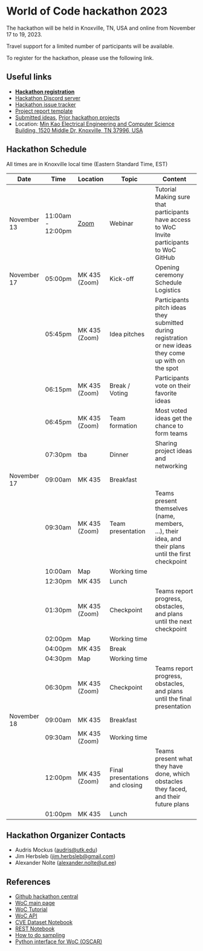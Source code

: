 # World of Code hackathon 2023

The hackathon will be held in Knoxville, TN, USA and online from November 17 to 19, 2023.

Travel support for a limited number of participants will be available.

To register for the hackathon, please use the following link.

## Useful links
- [**Hackathon registration**](https://forms.gle/fVK8nsKYcWBu6HVe6)
- [Hackathon Discord server]([https://discord.gg/AAWdJJ9X7)
- [Hackathon issue tracker](https://github.com/woc-hack/hackathon-knoxville-2023/issues)
- [Project report template](https://github.com/woc-hack/hackathon-knoxville-2023/blob/main/project_template.md)
- [Submitted ideas](https://github.com/woc-hack/hackathon-knoxville-2023/blob/main/ideas.md), [Prior hackathon projects](https://github.com/woc-hack/hackathon-knoxville-2023/blob/main/prior_projects.md)
- Location: [Min Kao Electrical Engineering and Computer Science Building, 1520 Middle Dr, Knoxville, TN 37996, USA](https://maps.app.goo.gl/TvFNNs8CaDxmqRbx8)

## Hackathon Schedule

All times are in Knoxville local time (Eastern Standard Time, EST)

| Date | Time | Location | Topic | Content |
| --- | --- | --- | --- | --- |
| November 13 | 11:00am - 12:00pm | [Zoom](https://ut-ee.zoom.us/j/94814872450?pwd=eVplZkFFVTRpazB5VHdsbmdUYmxhdz09) | Webinar | Tutorial <br/> Making sure that participants have access to WoC <br/> Invite participants to WoC GitHub |
| November 17 | 05:00pm | MK 435 (Zoom) | Kick-off | Opening ceremony <br/> Schedule <br/> Logistics |
| | 05:45pm | MK 435 (Zoom) | Idea pitches | Participants pitch ideas they submitted during registration or new ideas they come up with on the spot |
| | 06:15pm | MK 435 (Zoom) | Break / Voting | Participants vote on their favorite ideas |
| | 06:45pm | MK 435 (Zoom) | Team formation | Most voted ideas get the chance to form teams |
| | 07:30pm | tba | Dinner | Sharing project ideas and networking |
| November 17 | 09:00am  | MK 435 | Breakfast | |
| | 09:30am | MK 435 (Zoom) | Team presentation | Teams present themselves (name, members, ...), their idea, and their plans until the first checkpoint |
| | 10:00am | Map | Working time | |
| | 12:30pm | MK 435 | Lunch | |
| | 01:30pm | MK 435 (Zoom) | Checkpoint | Teams report progress, obstacles, and plans until the next checkpoint |
| | 02:00pm | Map | Working time | |
| | 04:00pm | MK 435 | Break | |
| | 04:30pm | Map | Working time | |
| | 06:30pm | MK 435 (Zoom) | Checkpoint | Teams report progress, obstacles, and plans until the final presentation |
| November 18 | 09:00am  | MK 435 | Breakfast | |
| | 09:30am | MK 435 (Zoom) | Working time | |
| | 12:00pm | MK 435 (Zoom) | Final presentations and closing | Teams present what they have done, which obstacles they faced, and their future plans |
| | 01:00pm | MK 435 | Lunch | |

## Hackathon Organizer Contacts
* Audris Mockus (audris@utk.edu)
* Jim Herbsleb (jim.herbsleb@gmail.com)
* Alexander Nolte (alexander.nolte@ut.ee)

## References
- [Github hackathon central](https://github.com/woc-hack)
- [WoC main page](https://worldofcode.org/)
- [WoC Tutorial](https://github.com/woc-hack/tutorial/blob/master/README.md)
- [WoC API](https://bitbucket.org/swsc/lookup/src/master/README.md)
- [CVE Dataset Notebook](https://github.com/woc-hack/hackathon-knoxville-2023/blob/main/CVEJupyter.ipynb)
- [REST Notebook](https://github.com/woc-hack/hackathon-knoxville-2023/blob/main/RESTJupyter.ipynb)
- [How to do sampling](https://github.com/woc-hack/hackathon-knoxville-2023/blob/main/sampling-resource.md)
- [Python interface for WoC (OSCAR)](https://github.com/ssc-oscar/oscar.py)

